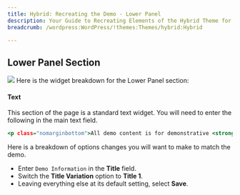```yaml
---
title: Hybrid: Recreating the Demo - Lower Panel
description: Your Guide to Recreating Elements of the Hybrid Theme for WordPress
breadcrumb: /wordpress:WordPress/!themes:Themes/hybrid:Hybrid

---
```


Lower Panel Section
-----

![][demo]
Here is the widget breakdown for the Lower Panel section:

#### Text

This section of the page is a standard text widget. You will need to enter the following in the main text field.

~~~ .html
<p class="nomarginbottom">All demo content is for demonstrative <strong>purposes</strong> only, intended to show a representative example of a <strong>live site</strong>. All images and materials are the copyright of their respective owners. Additionally, this demo, in a modified form, is available for download in the <strong>RocketLauncher</strong> format.</p>
~~~

Here is a breakdown of options changes you will want to make to match the demo.

* Enter `Demo Information` in the **Title** field.
* Switch the **Title Variation** option to **Title 1**.
* Leaving everything else at its default setting, select **Save**.

[demo]: assets/demo_5.jpeg
[rokgallery]: ../../plugins/rokgallery/
[roksprocket]: ../../plugins/roksprocket/
